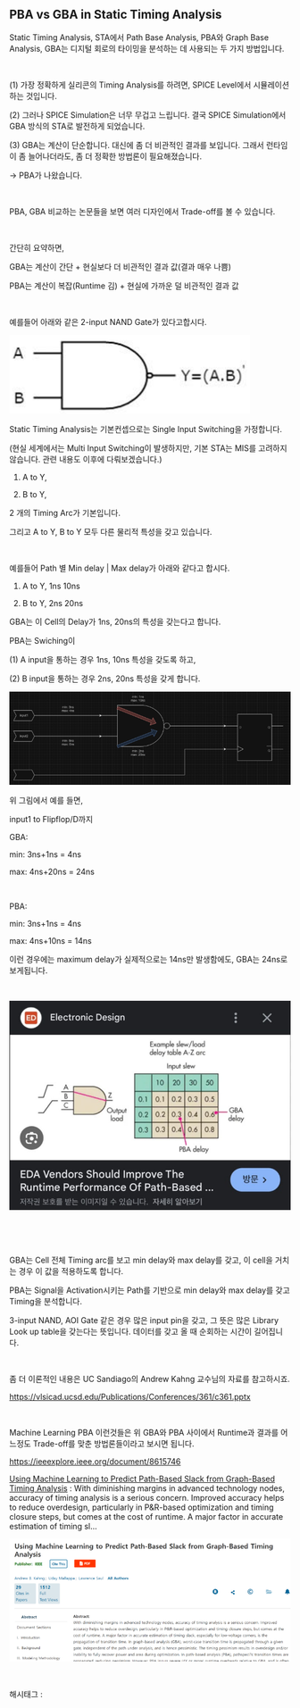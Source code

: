 ## PBA vs GBA in Static Timing Analysis

Static Timing Analysis, STA에서 Path Base Analysis, PBA와 Graph Base Analysis, GBA는 디지털 회로의 타이밍을 분석하는 데 사용되는 두 가지 방법입니다.

​

(1) 가장 정확하게 실리콘의 Timing Analysis를 하려면, SPICE Level에서 시뮬레이션 하는 것입니다.

(2) 그러나 SPICE Simulation은 너무 무겁고 느립니다. 결국 SPICE Simulation에서 GBA 방식의 STA로 발전하게 되었습니다.

(3) GBA는 계산이 단순합니다. 대신에 좀 더 비관적인 결과를 보입니다. 그래서 런타임이 좀 늘어나더라도, 좀 더 정확한 방법론이 필요해졌습니다.

-> PBA가 나왔습니다.

​

PBA, GBA 비교하는 논문들을 보면 여러 디자인에서 Trade-off를 볼 수 있습니다.

​

간단히 요약하면,

GBA는 계산이 간단 + 현실보다 더 비관적인 결과 값(결과 매우 나쁨)

PBA는  계산이 복잡(Runtime 김) + 현실에 가까운 덜 비관적인 결과 값

​

예를들어 아래와 같은 2-input NAND Gate가 있다고합시다.

![0](./asset/0.png)

Static Timing Analysis는 기본컨셉으로는 Single Input Switching을 가정합니다.

(현실 세계에서는 Multi Input Switching이 발생하지만, 기본 STA는 MIS를 고려하지 않습니다. 관련 내용도 이후에 다뤄보겠습니다.)

1. A to Y,

2. B to Y,

2 개의 Timing Arc가 기본입니다.

그리고 A to Y, B to Y 모두 다른 물리적 특성을 갖고 있습니다.

​

예를들어 Path 별 Min delay | Max delay가 아래와 같다고 합시다.

1. A to Y, 1ns 10ns

2. B to Y, 2ns 20ns

GBA는 이 Cell의 Delay가 1ns, 20ns의 특성을 갖는다고 합니다.

PBA는 Swiching이

(1) A input을 통하는 경우 1ns, 10ns 특성을 갖도록 하고,

(2) B input을 통하는 경우 2ns, 20ns 특성을 갖게 합니다.

![1](./asset/1.png)

위 그림에서 예를 들면,

input1 to Flipflop/D까지

GBA:

min: 3ns+1ns = 4ns

max: 4ns+20ns = 24ns

​

PBA:

min: 3ns+1ns = 4ns

max: 4ns+10ns = 14ns

이런 경우에는 maximum delay가 실제적으로는 14ns만 발생함에도, GBA는 24ns로 보게됩니다.

​

![2](./asset/2.png)

​

​

GBA는 Cell 전체 Timing arc를 보고 min delay와 max delay를 갖고, 이 cell을 거치는 경우 이 값을 적용하도록 합니다.

PBA는 Signal을 Activation시키는 Path를 기반으로 min delay와 max delay를 갖고 Timing을 분석합니다.

3-input NAND, AOI Gate 같은 경우 많은 input pin을 갖고, 그 뜻은 많은 Library Look up table을 갖는다는 뜻입니다. 데이터를 갖고 올 때 순회하는 시간이 길어집니다.

​

좀 더 이론적인 내용은 UC Sandiago의 Andrew Kahng 교수님의 자료를 참고하시죠.

https://vlsicad.ucsd.edu/Publications/Conferences/361/c361.pptx

​

Machine Learning PBA 이런것들은 위 GBA와 PBA 사이에서 Runtime과 결과를 어느정도 Trade-off를 맞춘 방법론들이라고 보시면 됩니다.

https://ieeexplore.ieee.org/document/8615746

[Using Machine Learning to Predict Path-Based Slack from Graph-Based Timing Analysis](https://ieeexplore.ieee.org/document/8615746) : With diminishing margins in advanced technology nodes, accuracy of timing analysis is a serious concern. Improved accuracy helps to reduce overdesign, particularly in P&R-based optimization and timing closure steps, but comes at the cost of runtime. A major factor in accurate estimation of timing sl...

![3](./asset/3.png)

​

 해시태그 : 
